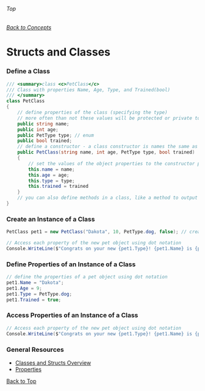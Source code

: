 ###### Top
###### [Back to Concepts](./README.md)
# Structs and Classes

### Define a Class
```c#
/// <summary>class <c>PetClass</c>
/// Class with properties Name, Age, Type, and Trained(bool)
/// </summary>
class PetClass  
{
    // define properties of the class (specifying the type)
    // more often than not these values will be protected or private to limit access/visibility
    public string name;
    public int age;
    public PetType type; // enum
    public bool trained;
    // define a constructor - a class constructor is names the same as the class and does not have a return type
    public PetClass(string name, int age, PetType type, bool trained)
    {
        // set the values of the object properties to the constructor parameters
        this.name = name;
        this.age = age;
        this.type = type;
        this.trained = trained
    }
    // you can also define methods in a class, like a method to output the properties of a class instance to the console
}
```
### Create an Instance of a Class
```c#
PetClass pet1 = new PetClass("Dakota", 10, PetType.dog, false); // create a new instance of the class

// Access each property of the new pet object using dot notation
Console.WriteLine($"Congrats on your new {pet1.Type}! {pet1.Name} is {pet1.Age} years old. It is {pet1.Trained} that they are trained.");
```
### Define Properties of an Instance of a Class
```c#
// define the properties of a pet object using dot notation
pet1.Name = "Dakota";
pet1.Age = 9;
pet1.Type = PetType.dog;  
pet1.Trained = true;
```
### Access Properties of an Instance of a Class
```c#
// Access each property of the new pet object using dot notation
Console.WriteLine($"Congrats on your new {pet1.Type}! {pet1.Name} is {pet1.Age} years old. It is {pet1.Trained} that they are trained.");
```

### General Resources 
- [Classes and Structs Overview](https://docs.microsoft.com/en-us/dotnet/csharp/programming-guide/classes-and-structs/)
- [Properties](https://codeasy.net/lesson/properties)

[Back to Top](#Top)
